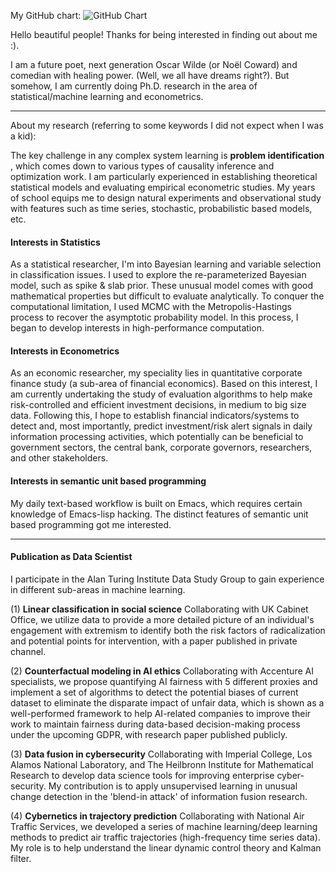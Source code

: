 ﻿My GitHub chart:
![GitHub Chart](https://ghchart.rshah.org/QiKatherine)

Hello beautiful people! Thanks for being interested in finding out about me :).

I am a future poet, next generation Oscar Wilde (or Noël Coward) and comedian with healing power. (Well, we all have dreams right?). But somehow, I am currently doing Ph.D. research in the area of statistical/machine learning and econometrics.  

-----
About my research (referring to some keywords I did not expect when I was a kid):

The key challenge in any complex system learning is **problem identification** , which comes down to various types of causality inference and optimization work. I am particularly experienced in establishing theoretical statistical models and evaluating empirical econometric studies. My years of school equips me to design natural experiments and observational study with features such as time series, stochastic, probabilistic based models, etc.
#### Interests in Statistics
As a statistical researcher, I'm into Bayesian learning and variable selection in classification issues. I used to explore the re-parameterized Bayesian model, such as spike & slab prior. These unusual model comes with good mathematical properties but difficult to evaluate analytically. To conquer the computational limitation, I used MCMC with the Metropolis-Hastings process to recover the asymptotic probability model. In this process, I began to develop interests in high-performance computation. 

#### Interests in Econometrics
As an economic researcher, my speciality lies in quantitative corporate finance study (a sub-area of financial economics). Based on this interest, I am currently undertaking the study of evaluation algorithms to help make risk-controlled and efficient investment decisions, in medium to big size data. Following this, I hope to establish financial indicators/systems to detect and, most importantly, predict investment/risk alert signals in daily information processing activities, which potentially can be beneficial to government sectors, the central bank, corporate governors, researchers, and other stakeholders.

#### Interests in semantic unit based programming
My daily text-based workflow is built on Emacs, which requires certain knowledge of Emacs-lisp hacking. The distinct features of semantic unit based programming got me interested.

-----

#### Publication as Data Scientist
I participate in the Alan Turing Institute Data Study Group to gain experience in different sub-areas in machine learning.

(1) **Linear classification in social science** Collaborating with UK Cabinet Office, we utilize data to provide a more detailed picture of an individual's engagement with extremism to identify both the risk factors of radicalization and potential points for intervention, with a paper published in private channel.

(2) **Counterfactual modeling in AI ethics** Collaborating with Accenture AI specialists, we propose quantifying AI fairness with 5 different proxies and implement a set of algorithms to detect the potential biases of current dataset to eliminate the disparate impact of unfair data, which is shown as a well-performed framework to help AI-related companies to improve their work to maintain fairness during data-based decision-making process under the upcoming GDPR, with research paper published publicly.

(3) **Data fusion in cybersecurity** Collaborating with Imperial College, Los Alamos National Laboratory, and The Heilbronn Institute for Mathematical Research to develop data science tools for improving enterprise cyber-security. My contribution is to apply unsupervised learning in unusual change detection in the 'blend-in attack' of information fusion research. 

(4) **Cybernetics in trajectory prediction** Collaborating with National Air Traffic Services, we developed a series of machine learning/deep learning methods to predict air traffic trajectories (high-frequency time series data). My role is to help understand the linear dynamic control theory and Kalman filter. 






